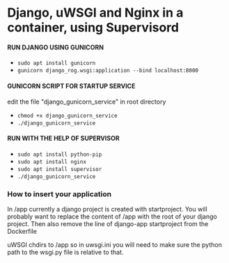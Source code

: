 # Django, uWSGI and Nginx in a container, using Supervisord

#### RUN DJANGO USING GUNICORN
* `sudo apt install gunicorn`
* `gunicorn django_rog.wsgi:application --bind localhost:8000`

#### GUNICORN SCRIPT FOR STARTUP SERVICE
edit the file "django_gunicorn_service" in root directory
* `chmod +x django_gunicorn_service`
* `./django_gunicorn_service`

#### RUN WITH THE HELP OF SUPERVISOR
* `sudo apt install python-pip`
* `sudo apt install nginx`
* `sudo apt install supervisor`
* `./django_gunicorn_service`


### How to insert your application

In /app currently a django project is created with startproject. You will
probably want to replace the content of /app with the root of your django
project. Then also remove the line of django-app startproject from the 
Dockerfile

uWSGI chdirs to /app so in uwsgi.ini you will need to make sure the python path
to the wsgi.py file is relative to that.
